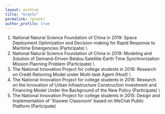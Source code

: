 ```yaml
---
layout: archive
title: "Grants"
permalink: /grant/
author_profile: true
---
```

1. National Natural Science Foundation of China in 2019: Space Deployment Optimization and Decision-making for Rapid Response to Maritime Emergencies (Participate) \
2. National Natural Science Foundation of China in 2019: Modeling and Solution of Demand-Driven Beidou Satellite-Earth Time Synchronization Mission Planning Problem (Participate) \
3. The National Innovation Project for college students in 2016: Research on Credit Rationing Model under Multi-task Agent (Host) \
4. The National Innovation Project for college students in 2016: Research on the Innovation of Urban Infrastructure Construction Investment and Financing Model Under the Background of the New Policy (Participate) \
5. The National Innovation Project for college students in 2015: Design and Implementation of 'Xiaowei Classroom' based on WeChat Public Platform  (Participate)
